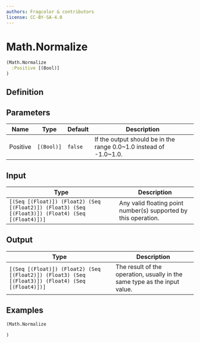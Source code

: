 ```yaml
---
authors: Fragcolor & contributors
license: CC-BY-SA-4.0
---
```



# Math.Normalize

```clojure
(Math.Normalize
  :Positive [(Bool)]
)
```


## Definition




## Parameters

| Name | Type | Default | Description |
|------|------|---------|-------------|
| Positive | `[(Bool)]` | `false` | If the output should be in the range 0.0~1.0 instead of -1.0~1.0. |


## Input

| Type | Description |
|------|-------------|
| `[(Seq [(Float)]) (Float2) (Seq [(Float2)]) (Float3) (Seq [(Float3)]) (Float4) (Seq [(Float4)])]` | Any valid floating point number(s) supported by this operation. |


## Output

| Type | Description |
|------|-------------|
| `[(Seq [(Float)]) (Float2) (Seq [(Float2)]) (Float3) (Seq [(Float3)]) (Float4) (Seq [(Float4)])]` | The result of the operation, usually in the same type as the input value. |


## Examples

```clojure
(Math.Normalize

)
```
